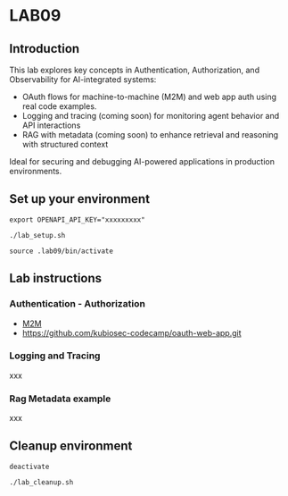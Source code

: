# LAB09
## Introduction
This lab explores key concepts in Authentication, Authorization, and Observability for AI-integrated systems:
- OAuth flows for machine-to-machine (M2M) and web app auth using real code examples.
- Logging and tracing (coming soon) for monitoring agent behavior and API interactions
- RAG with metadata (coming soon) to enhance retrieval and reasoning with structured context

Ideal for securing and debugging AI-powered applications in production environments.
## Set up your environment
```
export OPENAPI_API_KEY="xxxxxxxxx"
```
```
./lab_setup.sh
```
```
source .lab09/bin/activate
```
## Lab instructions
### Authentication - Authorization
- [M2M](https://github.com/kubiosec-ai/openai-oauth-demo/blob/main/client.py)
- https://github.com/kubiosec-codecamp/oauth-web-app.git

### Logging and Tracing
xxx


### Rag Metadata example
xxx

## Cleanup environment
```
deactivate
```
```
./lab_cleanup.sh
```
